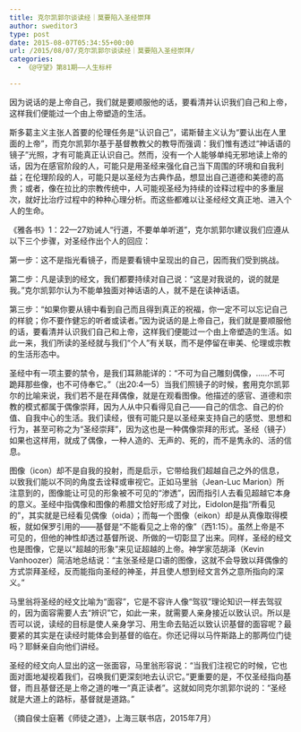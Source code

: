 ```yaml
---
title: 克尔凯郭尔谈读经｜莫要陷入圣经崇拜
author: sweditor3
type: post
date: 2015-08-07T05:34:55+00:00
url: /2015/08/07/克尔凯郭尔谈读经｜莫要陷入圣经崇拜/
categories:
  - 《@守望》第81期——人生标杆

---
```

因为说话的是上帝自己，我们就是要顺服他的话，要看清并认识我们自己和上帝，这样我们便能过一个由上帝塑造的生活。

<!--more-->

斯多葛主义主张人首要的伦理任务是“认识自己”，诺斯替主义认为“要认出在人里面的上帝”，而克尔凯郭尔基于基督教教父的教导而强调：我们惟有透过“神话语的镜子”光照，才有可能真正认识自己。然而，没有一个人能够单纯无邪地读上帝的话，因为在感官阶段的人，可能只是用圣经来强化自己当下周围的环境和自我利益；在伦理阶段的人，可能只是以圣经为古典作品，想显出自己道德和美德的高贵；或者，像在拉比的宗教传统中，人可能视圣经为持续的诠释过程中的多重层次，就好比治疗过程中的种种心理分析。而这些都难以让圣经经文真正地、进入个人的生命。

《雅各书》1：22—27劝诫人“行道，不要单单听道”，克尔凯郭尔建议我们应遵从以下三个步骤，对圣经作出个人的回应：

第一步：这不是指光看镜子，而是要看镜中呈现出的自己，因而我们受到挑战。

第二步：凡是读到的经文，我们都要持续对自己说：“这是对我说的，说的就是我。”克尔凯郭尔认为不能单独面对神话语的人，就不是在读神话语。

第三步：“如果你要从镜中看到自己而且得到真正的祝福，你一定不可以忘记自己的样貌；你不要作健忘的听者或读者。”因为说话的是上帝自己，我们就是要顺服他的话，要看清并认识我们自己和上帝，这样我们便能过一个由上帝塑造的生活。如此一来，我们所读的圣经就与我们“个人”有关联，而不是停留在审美、伦理或宗教的生活形态中。

圣经中有一项主要的禁令，是我们耳熟能详的：“不可为自己雕刻偶像，……不可跪拜那些像，也不可侍奉它。”（出20:4—5）当我们照镜子的时候，套用克尔凯郭尔的比喻来说，我们若不是在拜偶像，就是在观看图像。他描述的感官、道德和宗教的模式都属于偶像崇拜，因为人从中只看得见自己——自己的信念、自己的价值、自我中心的生活。我们读经，很有可能只是以圣经来支持自己的感觉、思想和行为，甚至可称之为“圣经崇拜”，因为这也是一种偶像崇拜的形式。圣经（镜子）如果也这样用，就成了偶像，一种人造的、无声的、死的，而不是隽永的、活的信息。

图像（icon）却不是自我的投射，而是启示，它带给我们超越自己之外的信息，以致我们能以不同的角度去诠释或审视它。正如马里翁（Jean-Luc Marion）所注意到的，图像能让可见的形象被不可见的“渗透”，因而指引人去看见超越它本身的意义。圣经中指偶像和图像的希腊文恰好形成了对比，Eidolon是指“所看见的”，其实就是已经看见偶像（oida）；而每一个图像（eikon）却是从真像取得模板，就如保罗引用的——基督是“不能看见之上帝的像”（西1:15）。虽然上帝是不可见的，但他的神性却透过基督所说、所做的一切彰显了出来。同样，圣经的经文也是图像，它是以“超越的形象”来见证超越的上帝。神学家范胡泽（Kevin Vanhoozer）简洁地总结说：“主张圣经是口语的图像，这就不会导致以拜偶像的方式崇拜圣经，反而能指向圣经的神圣，并且使人想到经文言外之意所指向的深义。”

马里翁将圣经的经文比喻为“面容”，它是不容许人像“驾驭”理论知识一样去驾驭的，因为面容需要人去“辨识”它，如此一来，就需要人亲身接近以致认识。所以是否可以说，读经的目标是使人亲身学习、用生命去贴近以致认识基督的面容呢？最要紧的其实是在读经时能体会到基督的临在。你还记得以马忤斯路上的那两位门徒吗？耶稣亲自向他们讲经。

圣经的经文向人显出的这一张面容，马里翁形容说：“当我们注视它的时候，它也面对面地凝视着我们，召唤我们更深刻地去认识它。”更重要的是，不仅圣经指向基督，而且基督还是上帝之道的唯一“真正读者”。这就如同克尔凯郭尔说的：“圣经就是大道上的路标，基督就是道路。”

（摘自侯士庭著《师徒之道》，上海三联书店，2015年7月）